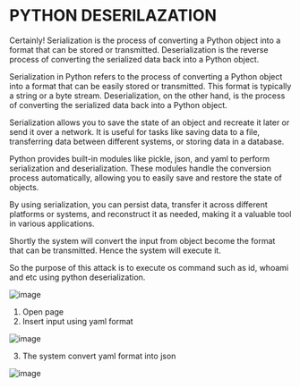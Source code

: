 # PYTHON DESERILAZATION
Certainly! Serialization is the process of converting a Python object into a format that can be stored or transmitted. Deserialization is the reverse process of converting the serialized data back into a Python object.

Serialization in Python refers to the process of converting a Python object into a format that can be easily stored or transmitted. This format is typically a string or a byte stream. Deserialization, on the other hand, is the process of converting the serialized data back into a Python object.

Serialization allows you to save the state of an object and recreate it later or send it over a network. It is useful for tasks like saving data to a file, transferring data between different systems, or storing data in a database.

Python provides built-in modules like pickle, json, and yaml to perform serialization and deserialization. These modules handle the conversion process automatically, allowing you to easily save and restore the state of objects.

By using serialization, you can persist data, transfer it across different platforms or systems, and reconstruct it as needed, making it a valuable tool in various applications.

Shortly the system will convert the input from object become the format that can be transmitted. Hence the system will execute it. 

So the purpose of this attack is to execute os command such as id, whoami and etc using python deserialization. 

![image](https://github.com/aminnazri00/AturKreatif-2023/assets/72528347/f8890797-5d2b-4bde-95a1-289d653628f7)


1. Open page
2. Insert input using yaml format

![image](https://github.com/aminnazri00/AturKreatif-2023/assets/72528347/1518a928-3a9f-42fd-9466-d484a9db802e)

3. The system convert yaml format into json

![image](https://github.com/aminnazri00/AturKreatif-2023/assets/72528347/0df3e047-c654-44d6-a3eb-f90332a8adda)
